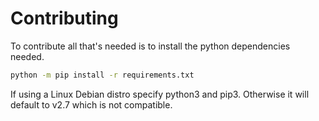 # Contributing

To contribute all that's needed is to install the python dependencies needed.

```bash
python -m pip install -r requirements.txt
```
If using a Linux Debian distro specify python3 and pip3.
Otherwise it will default to v2.7 which is not compatible.
